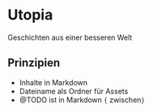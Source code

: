 # Utopia
Geschichten aus einer besseren Welt

## Prinzipien
- Inhalte in Markdown
- Dateiname als Ordner für Assets
- @TODO ist in Markdown `{`  zwischen`}`

